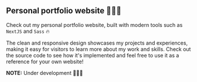 ## Personal portfolio website 📢📢📢

Check out my personal portfolio website, built with modern tools such as `NextJS` and `Sass` 🔥 

The clean and responsive design showcases my projects and experiences, making it easy for visitors to learn more about my work and skills. Check out the source code to see how it's implemented and feel free to use it as a reference for your own website!

**NOTE:** Under development 🚧🚧🚧
